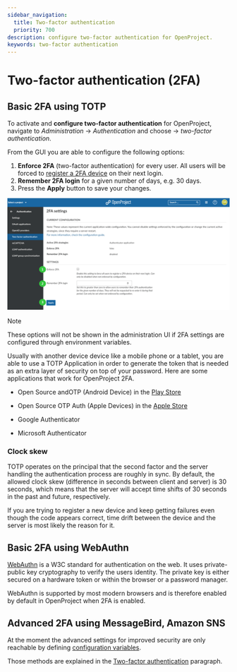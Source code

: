 ```yaml
---
sidebar_navigation:
  title: Two-factor authentication
  priority: 700
description: configure two-factor authentication for OpenProject.
keywords: two-factor authentication
---
```

# Two-factor authentication (2FA)

## Basic 2FA using TOTP

To activate and **configure two-factor authentication** for OpenProject, navigate to *Administration* -> *Authentication* and choose -> *two-factor authentication*.

From the GUI you are able to configure the following options:

1. **Enforce 2FA** (two-factor authentication) for every user. All users will be forced to [register a 2FA device](../../../getting-started/my-account/#two-factor-authentication) on their next login.
2. **Remember 2FA login** for a given number of days, e.g. 30 days.
3. Press the **Apply** button to save your changes.

![Sys-admin-authentication-two-factor-authentication](Sys-admin-authentication-two-factor-authentication.png)

> [!NOTE]
> These options will not be shown in the administration UI if 2FA settings are configured through environment variables.


Usually with another device device like a mobile phone or a tablet, you are able to use a TOTP Application in order to generate the token that is needed as an extra layer of security on top of your password. Here are some applications that work for OpenProject 2FA.

- Open Source andOTP (Android Device) in the [Play Store](https://play.google.com/store/apps/details?id=org.shadowice.flocke.andotp&gl=US)

- Open Source OTP Auth (Apple Devices) in the [Apple Store](https://apps.apple.com/us/app/otp-auth/id659877384)

- Google Authenticator
- Microsoft Authenticator

### Clock skew

TOTP operates on the principal that the second factor and the server handling the authentication process are roughly in sync.
By default, the allowed clock skew (difference in seconds between client and server) is 30 seconds, which means that the server will accept time shifts of 30 seconds in the past and future, respectively.

If you are trying to register a new device and keep getting failures even though the code appears correct,
time drift between the device and the server is most likely the reason for it.

## Basic 2FA using WebAuthn

[WebAuthn](https://www.w3.org/TR/2019/REC-webauthn-1-20190304/) is a W3C standard for authentication on the web. It uses private-public key cryptography to verify the users identity. The private key is either secured on a hardware token or within the browser or a password manager.

WebAuthn is supported by most modern browsers and is therefore enabled by default in OpenProject when 2FA is enabled.

## Advanced 2FA using MessageBird, Amazon SNS

At the moment the advanced settings for improved security are only reachable by defining [configuration variables](../../../installation-and-operations/configuration/).

Those methods are explained in the [Two-factor authentication](../../../installation-and-operations/configuration/#two-factor-authentication) paragraph.
